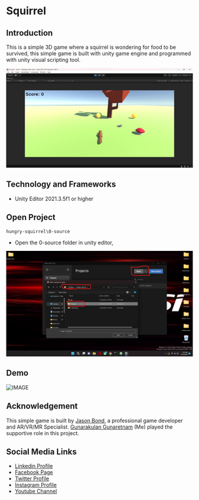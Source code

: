 #  Squirrel

## Introduction

This is a simple 3D game where a squirrel is wondering for food to be survived, this simple game is built with unity game engine and programmed with unity visual scripting tool.


![IMAGE](github-readme-contents/banner-image.jpg)


## Technology and Frameworks

- Unity Editor 2021.3.5f1 or higher

## Open Project

```
hungry-squirrel\0-source

```

- Open the 0-source folder in unity editor,

![IMAGE](github-readme-contents/open-project.jpg)

## Demo

![IMAGE](github-readme-contents/demo.gif)

## Acknowledgement

This simple game is built by [Jason Bond](https://www.linkedin.com/in/jasonrtbond/), a professional game developer and AR/VR/MR Specialist.  [Gunarakulan Gunaretnam](https://www.linkedin.com/in/gunarakulangunaretnam/) (Me) played the supportive role in this project.


## Social Media Links

* [Linkedin Profile](https://www.linkedin.com/in/gunarakulangunaretnam/)
* [Facebook Page](https://www.facebook.com/gunarakulangunaretnam)
* [Twitter Profile](https://twitter.com/gunarakulan)
* [Instagram Profile](https://www.instagram.com/gunarakulangunaretnam/)
* [Youtube Channel](https://www.youtube.com/channel/UCMWkED5sabgVZSCKjZuRJXA)
